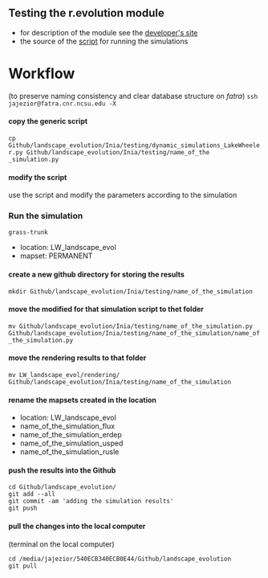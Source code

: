 
## Testing the r.evolution module
* for description of the module see the [developer's site](https://github.com/baharmon/landscape_evolution)
* the source of the [script](baharmon/landscape_evolution/testing/dynamic_simulations.py) for running the simulations
# Workflow
(to preserve naming consistency and clear database structure on *fatra*)
`ssh jajezior@fatra.cnr.ncsu.edu -X`

#### copy the generic script
`cp Github/landscape_evolution/Inia/testing/dynamic_simulations_LakeWheeler.py Github/landscape_evolution/Inia/testing/name_of_the _simulation.py`
#### modify the script
use the script and modify the parameters according to the simulation

### Run the simulation
`grass-trunk`
* location: LW_landscape_evol
* mapset: PERMANENT

#### create a new github directory for storing the results
`mkdir Github/landscape_evolution/Inia/testing/name_of_the_simulation`
#### move the modified for that simulation script to thet folder
`mv Github/landscape_evolution/Inia/testing/name_of_the_simulation.py Github/landscape_evolution/Inia/testing/name_of_the_simulation/name_of_the_simulation.py`
#### move the rendering results to that folder
`mv LW_landscape_evol/rendering/ Github/landscape_evolution/Inia/testing/name_of_the_simulation`
#### rename the mapsets created in the location
* location: LW_landscape_evol
* name_of_the_simulation_flux
* name_of_the_simulation_erdep
* name_of_the_simulation_usped
* name_of_the_simulation_rusle

#### push the results into the Github
```
cd Github/landscape_evolution/
git add --all
git commit -am 'adding the simulation results'
git push
```
#### pull the changes into the local computer
(terminal on the local computer)
```
cd /media/jajezior/540ECB340ECB0E44/Github/landscape_evolution
git pull
```



